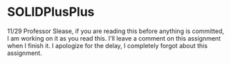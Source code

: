 # SOLIDPlusPlus
11/29 Professor Slease, if you are reading this before anything is committed, I am working on it as you read this. I'll leave a comment on this assignment when I finish it. I apologize for the delay, I completely forgot about this assignment.  
